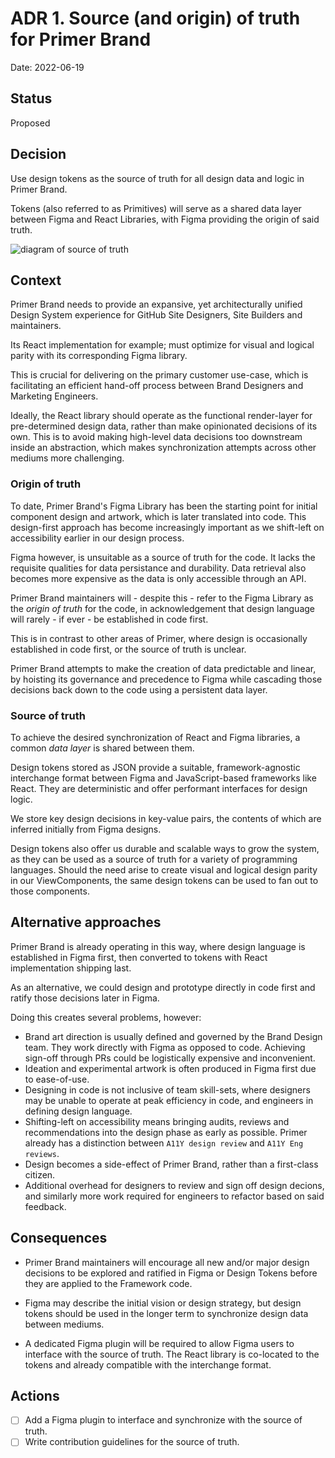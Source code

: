 # ADR 1. Source (and origin) of truth for Primer Brand

Date: 2022-06-19

## Status

Proposed

## Decision

Use design tokens as the source of truth for all design data and logic in Primer Brand.

Tokens (also referred to as Primitives) will serve as a shared data layer between Figma and React Libraries, with Figma providing the origin of said truth.

![diagram of source of truth](https://user-images.githubusercontent.com/13340707/174588236-91fc9ea3-71e8-4780-b5aa-8d74a583e624.jpg)

## Context

Primer Brand needs to provide an expansive, yet architecturally unified Design System experience for GitHub Site Designers, Site Builders and maintainers.

Its React implementation for example; must optimize for visual and logical parity with its corresponding Figma library.

This is crucial for delivering on the primary customer use-case, which is facilitating an efficient hand-off process between Brand Designers and Marketing Engineers.

Ideally, the React library should operate as the functional render-layer for pre-determined design data, rather than make opinionated decisions of its own. This is to avoid making high-level data decisions too downstream inside an abstraction, which makes synchronization attempts across other mediums more challenging.

### Origin of truth

To date, Primer Brand's Figma Library has been the starting point for initial component design and artwork, which is later translated into code. This design-first approach has become increasingly important as we shift-left on accessibility earlier in our design process.

Figma however, is unsuitable as a source of truth for the code. It lacks the requisite qualities for data persistance and durability. Data retrieval also becomes more expensive as the data is only accessible through an API.

Primer Brand maintainers will - despite this - refer to the Figma Library as the _origin of truth_ for the code, in acknowledgement that design language will rarely - if ever - be established in code first.

This is in contrast to other areas of Primer, where design is occasionally established in code first, or the source of truth is unclear.

Primer Brand attempts to make the creation of data predictable and linear, by hoisting its governance and precedence to Figma while cascading those decisions back down to the code using a persistent data layer.

### Source of truth

To achieve the desired synchronization of React and Figma libraries, a common _data layer_ is shared between them.

Design tokens stored as JSON provide a suitable, framework-agnostic interchange format between Figma and JavaScript-based frameworks like React. They are deterministic and offer performant interfaces for design logic.

We store key design decisions in key-value pairs, the contents of which are inferred initially from Figma designs.

Design tokens also offer us durable and scalable ways to grow the system, as they can be used as a source of truth for a variety of programming languages. Should the need arise to create visual and logical design parity in our ViewComponents, the same design tokens can be used to fan out to those components.

## Alternative approaches

Primer Brand is already operating in this way, where design language is established in Figma first, then converted to tokens with React implementation shipping last.

As an alternative, we could design and prototype directly in code first and ratify those decisions later in Figma.

Doing this creates several problems, however:

- Brand art direction is usually defined and governed by the Brand Design team. They work directly with Figma as opposed to code. Achieving sign-off through PRs could be logistically expensive and inconvenient.
- Ideation and experimental artwork is often produced in Figma first due to ease-of-use.
- Designing in code is not inclusive of team skill-sets, where designers may be unable to operate at peak efficiency in code, and engineers in defining design language.
- Shifting-left on accessibility means bringing audits, reviews and recommendations into the design phase as early as possible. Primer already has a distinction between `A11Y design review` and `A11Y Eng reviews`.
- Design becomes a side-effect of Primer Brand, rather than a first-class citizen.
- Additional overhead for designers to review and sign off design decions, and similarly more work required for engineers to refactor based on said feedback.

## Consequences

- Primer Brand maintainers will encourage all new and/or major design decisions to be explored and ratified in Figma or Design Tokens before they are applied to the Framework code.

- Figma may describe the initial vision or design strategy, but design tokens should be used in the longer term to synchronize design data between mediums.

- A dedicated Figma plugin will be required to allow Figma users to interface with the source of truth. The React library is co-located to the tokens and already compatible with the interchange format.

## Actions

- [ ] Add a Figma plugin to interface and synchronize with the source of truth.
- [ ] Write contribution guidelines for the source of truth.
